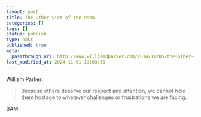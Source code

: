```yaml
---
layout: post
title: The Other Side of the Moon
categories: []
tags: []
status: publish
type: post
published: true
meta:
  passthrough_url: http://www.williamdparker.com/2014/11/05/the-other-side-of-the-moon-3-tips-for-handling-misunderstanding/
last_modified_at: 2024-11-01 19:03:50
---
```


William Parker:


>Because others deserve our respect and attention, we cannot hold them hostage to whatever challenges or frustrations we are facing.



BAM!
